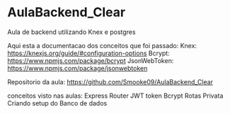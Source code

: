 # AulaBackend_Clear
Aula de backend utilizando Knex e postgres

Aqui esta a documentacao dos conceitos que foi passado:
Knex: https://knexjs.org/guide/#configuration-options
Bcrypt: https://www.npmjs.com/package/bcrypt
JsonWebToken: https://www.npmjs.com/package/jsonwebtoken

Repositorio da aula: https://github.com/Smooke09/AulaBackend_Clear

conceitos visto nas aulas:
Express
Router
JWT token
Bcrypt
Rotas Privata
Criando setup do Banco de dados

